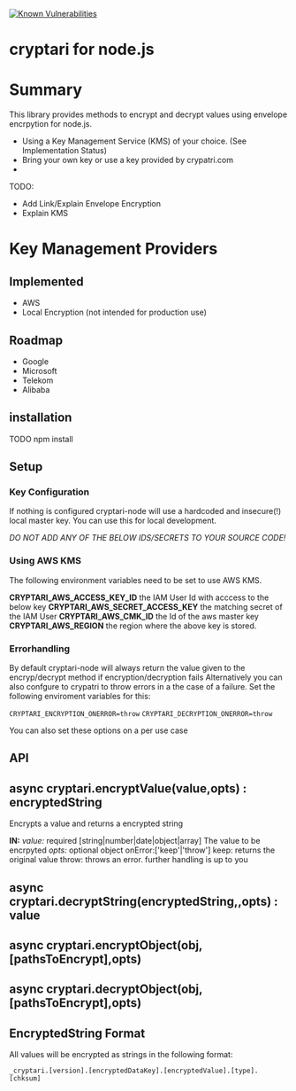 [![Known Vulnerabilities](https://snyk.io/test/github/aykarsi/cryptari/badge.svg)](https://snyk.io/test/github/aykarsi/cryptari)

# cryptari for node.js


# Summary

This library provides methods to encrypt and decrypt values using envelope encrpytion for node.js.

- Using a Key Management Service (KMS) of your choice. (See Implementation Status)
- Bring your own key or use a key provided by crypatri.com 
- 

TODO: 
- Add Link/Explain Envelope Encryption
- Explain KMS 


# Key Management Providers

## Implemented

- AWS
- Local Encryption (not intended for production use)

## Roadmap

- Google 
- Microsoft
- Telekom 
- Alibaba


## installation 

TODO  npm install

## Setup 

### Key Configuration
If nothing is configured cryptari-node will use a hardcoded and insecure(!) local master key. 
You can use this for local development.


*DO NOT ADD ANY OF THE BELOW IDS/SECRETS TO YOUR SOURCE CODE!* 

### Using AWS KMS
The following environment variables need to be set to use AWS KMS.

**CRYPTARI_AWS_ACCESS_KEY_ID** the IAM User Id with acccess to the below key
**CRYPTARI_AWS_SECRET_ACCESS_KEY** the matching secret of the IAM User
**CRYPTARI_AWS_CMK_ID** the Id of the aws master key
**CRYPTARI_AWS_REGION** the region where the above key is stored.

### Errorhandling 

By default cryptari-node will always return the value given to the encryp/decrypt method if encryption/decryption fails 
Alternatively you can also confgure to crypatri to throw errors in a the case of a failure.
Set the following enviroment variables for this:

`CRYPTARI_ENCRYPTION_ONERROR=throw`
`CRYPTARI_DECRYPTION_ONERROR=throw`

You can also set these options on a per use case 


## API

## async cryptari.encryptValue(value,opts) : encryptedString

Encrypts a value and returns a encrypted string

**IN:**
*value:* required [string|number|date|object|array] 
The value to be encrpyted
*opts:* optional object
	onError:['keep'|'throw'] 
	keep: returns the original value
	throw: throws an error. further handling is up to you


## async cryptari.decryptString(encryptedString,,opts) : value

## async cryptari.encryptObject(obj,[pathsToEncrypt],opts) 

## async cryptari.decryptObject(obj,[pathsToEncrypt],opts) 

## EncryptedString Format

All values will be encrypted as strings in the following format: 

`_cryptari.[version].[encryptedDataKey].[encryptedValue].[type].[chksum]`




